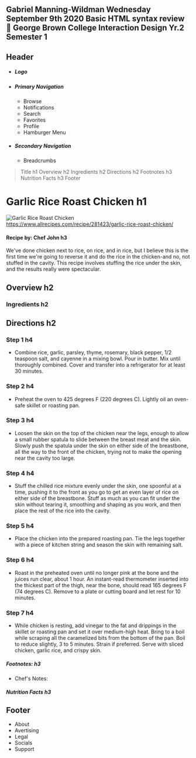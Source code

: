 Gabriel Manning-Wildman
Wednesday September 9th 2020
Basic HTML syntax review 🤮
George Brown College
Interaction Design Yr.2
Semester 1
---
## Header
- ##### Logo
- ##### Primary Navigation
    - Browse
    - Notifications
    - Search
    - Favorites
    - Profile
    - Hamburger Menu
- ##### Secondary Navigation
    - Breadcrumbs

> Title h1
> Overview h2
> Ingredients h2
> Directions h2
> Footnotes h3
> Nutrition Facts h3
> Footer

# Garlic Rice Roast Chicken h1
![Garlic Rice Roast Chicken](https://source.unsplash.com/mjcJ0FFgdWI)
https://www.allrecipes.com/recipe/281423/garlic-rice-roast-chicken/

#### Recipe by: Chef John h3
We've done chicken next to rice, on rice, and in rice, but I believe this is the first time we're going to reverse it and do the rice in the chicken-and no, not stuffed in the cavity. This recipe involves stuffing the rice under the skin, and the results really were spectacular.

## Overview h2
### Ingredients h2
## Directions h2
### Step 1 h4
- Combine rice, garlic, parsley, thyme, rosemary, black pepper, 1/2 teaspoon salt, and cayenne in a mixing bowl. Pour in butter. Mix until thoroughly combined. Cover and transfer into a refrigerator for at least 30 minutes.
### Step 2 h4
- Preheat the oven to 425 degrees F (220 degrees C). Lightly oil an oven-safe skillet or roasting pan.
### Step 3 h4
- Loosen the skin on the top of the chicken near the legs, enough to allow a small rubber spatula to slide between the breast meat and the skin. Slowly push the spatula under the skin on either side of the breastbone, all the way to the front of the chicken, trying not to make the opening near the cavity too large.
### Step 4 h4
- Stuff the chilled rice mixture evenly under the skin, one spoonful at a time, pushing it to the front as you go to get an even layer of rice on either side of the breastbone. Stuff as much as you can fit under the skin without tearing it, smoothing and shaping as you work, and then place the rest of the rice into the cavity.
### Step 5 h4
- Place the chicken into the prepared roasting pan. Tie the legs together with a piece of kitchen string and season the skin with remaining salt.
### Step 6 h4
- Roast in the preheated oven until no longer pink at the bone and the juices run clear, about 1 hour. An instant-read thermometer inserted into the thickest part of the thigh, near the bone, should read 165 degrees F (74 degrees C). Remove to a plate or cutting board and let rest for 10 minutes.
### Step 7 h4
- While chicken is resting, add vinegar to the fat and drippings in the skillet or roasting pan and set it over medium-high heat. Bring to a boil while scraping all the caramelized bits from the bottom of the pan. Boil to reduce slightly, 3 to 5 minutes. Strain if preferred. Serve with sliced chicken, garlic rice, and crispy skin.
 
##### Footnotes: h3
- Chef's Notes:

##### Nutrition Facts h3

## Footer
- About
- Avertising
- Legal
- Socials
- Support